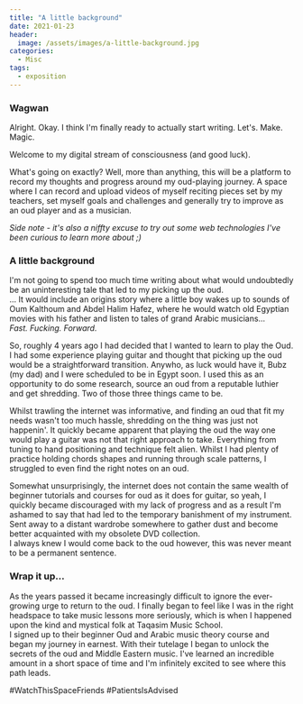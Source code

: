 ```yaml
---
title: "A little background"
date: 2021-01-23
header:
  image: /assets/images/a-little-background.jpg
categories: 
  - Misc
tags:
  - exposition 
---
```


### Wagwan
Alright. Okay. I think I'm finally ready to actually start writing. Let's. Make. Magic. 

Welcome to my digital stream of consciousness (and good luck). 

What's going on exactly? Well, more than anything, this will be a platform to record my thoughts and progress around my oud-playing journey. A space where I can record and upload videos of myself reciting pieces set by my teachers, set myself goals and challenges and generally try to improve as an oud player and as a musician. 

_Side note - it's also a niffty excuse to try out some web technologies I've been curious to learn more about ;)_


### A little background
I'm not going to spend too much time writing about what would undoubtedly be an uninteresting tale that led to my picking up the oud.  
... It would include an origins story where a little boy wakes up to sounds of Oum Kalthoum and Abdel Halim Hafez, where he would watch old Egyptian movies with his father and listen to tales of grand Arabic musicians...  
_Fast. Fucking. Forward._  

So, roughly 4 years ago I had decided that I wanted to learn to play the Oud. I had some experience playing guitar and thought that picking up the oud would be a straightforward transition. Anywho, as luck would have it, Bubz (my dad) and I were scheduled to be in Egypt soon. I used this as an opportunity to do some research, source an oud from a reputable luthier and get shredding. Two of those three things came to be. 

Whilst trawling the internet was informative, and finding an oud that fit my needs wasn't too much hassle, shredding on the thing was just not happenin'. It quickly became apparent that playing the oud the way one would play a guitar was not that right approach to take. Everything from tuning to hand positioning and technique felt alien. Whilst I had plenty of practice holding chords shapes and running through scale patterns, I struggled to even find the right notes on an oud.

Somewhat unsurprisingly, the internet does not contain the same wealth of beginner tutorials and courses for oud as it does for guitar, so yeah, I quickly became discouraged with my lack of progress and as a result I'm ashamed to say that had led to the temporary banishment of my instrument. Sent away to a distant wardrobe somewhere to gather dust and become better acquainted with my obsolete DVD collection.  
I always knew I would come back to the oud however, this was never meant to be a permanent sentence. 

### Wrap it up...
As the years passed it became increasingly difficult to ignore the ever-growing urge to return to the oud. I finally began to feel like I was in the right headspace to take music lessons more seriously, which is when I happened upon the kind and mystical folk at Taqasim Music School.  
I signed up to their beginner Oud and Arabic music theory course and began my journey in earnest. With their tutelage I began to unlock the secrets of the oud and Middle Eastern music. I've learned an incredible amount in a short space of time and I'm infinitely excited to see where this path leads. 

#WatchThisSpaceFriends #PatientsIsAdvised
